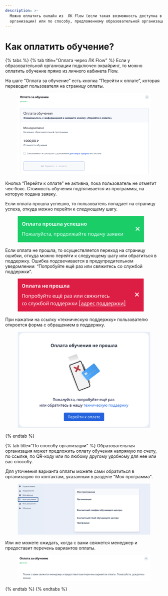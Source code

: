 ```yaml
---
description: >-
  Можно оплатить онлайн из  ЛК Flow (если такая возможность доступна в вашей
  организации) или по способу, предложенному образовательной организации
---
```


# Как оплатить обучение?

{% tabs %}
{% tab title="Оплата через ЛК Flow" %}
Если у образовательной организации подключен эквайринг, то можно оплатить обучение прямо из личного кабинета Flow.

На шаге “Оплата за обучение” есть кнопка “Перейти к оплате”, которая переводит пользователя на страницу оплаты.

<figure><img src=".gitbook/assets/image (3).png" alt=""><figcaption></figcaption></figure>

Кнопка “Перейти к оплате” не активна, пока пользователь не отметит чек-бокс. Стоимость обучения подтягивается из программы, на которую подана заявку.

Если оплата прошла успешно, то пользователь попадает на страницу успеха, откуда можно перейти к следующему шагу.

<figure><img src=".gitbook/assets/image (4).png" alt=""><figcaption></figcaption></figure>

Если оплата не прошла, то осуществляется переход на страницу ошибки, откуда можно перейти к следующему шагу или обратиться в поддержку. Ошибка подсвечивается в предупредительном уведомлении: “Попробуйте ещё раз или свяжитесь со службой поддержки”.&#x20;

<figure><img src=".gitbook/assets/image (6).png" alt=""><figcaption></figcaption></figure>

При нажатии на ссылку «техническую поддержку» пользователю откроется форма с обращением в поддержку.

<figure><img src=".gitbook/assets/image (7).png" alt=""><figcaption></figcaption></figure>
{% endtab %}

{% tab title="По способу организации" %}
Образовательная организация может предложить оплату обучения напрямую по счету, по ссылке, по QR-коду или по любому другому удобному для нее или вас способу.

Для уточнения варианта оплаты можете сами обратиться в организацию по контактам, указанным в разделе "Моя программа".&#x20;

<figure><img src=".gitbook/assets/image (2).png" alt=""><figcaption></figcaption></figure>

Или же можете ожидать, когда с вами свяжется менеджер и предоставит перечень вариантов оплаты.

<figure><img src=".gitbook/assets/image (1).png" alt=""><figcaption></figcaption></figure>
{% endtab %}
{% endtabs %}

